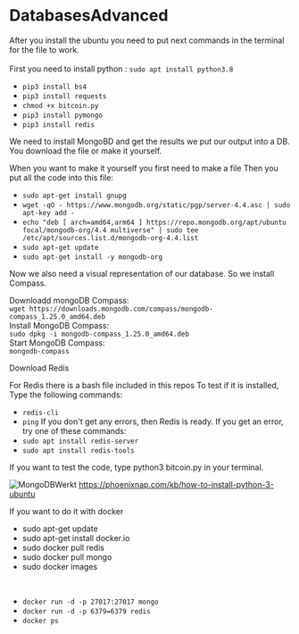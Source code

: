 # DatabasesAdvanced
After you install the ubuntu you need to put next commands in the terminal for the file to work.<br>
<br>
First you need to install python : `sudo apt install python3.8`
- `pip3 install bs4`
- `pip3 install requests`
- `chmod +x bitcoin.py`
- `pip3 install pymongo`
- `pip3 install redis`

We need to install MongoBD and get the results we put our output into a DB.
You download the file or make it yourself.

When you want to make it yourself you first need to make a file 
Then you put all the code into this file:
- `sudo apt-get install gnupg`
- `wget -qO - https://www.mongodb.org/static/pgp/server-4.4.asc | sudo apt-key add -`
- `echo "deb [ arch=amd64,arm64 ] https://repo.mongodb.org/apt/ubuntu focal/mongodb-org/4.4 multiverse" | sudo tee /etc/apt/sources.list.d/mongodb-org-4.4.list`
- `sudo apt-get update`
- `sudo apt-get install -y mongodb-org`

Now we also need a visual representation of our database.
So we install Compass.

Downloadd mongoDB Compass:<br>
`wget https://downloads.mongodb.com/compass/mongodb-compass_1.25.0_amd64.deb` <br>
Install MongoDB Compass:<br>
`sudo dpkg -i mongodb-compass_1.25.0_amd64.deb`<br>
Start MongoDB Compass:<br>
`mongodb-compass`<br>

Download Redis <br>

For Redis there is a bash file included in this repos 
To test if it is installed, Type the following commands:
- `redis-cli`
- `ping`
If you don't get any errors, then Redis is ready. 
If you get an error, try one of these commands:
- `sudo apt install redis-server`
- `sudo apt install redis-tools`

If you want to test the code, type python3 bitcoin.py in your terminal.

![MongoDBWerkt](https://user-images.githubusercontent.com/79083840/109400704-6ee56400-794a-11eb-97c4-77d7b02acdcf.PNG)
https://phoenixnap.com/kb/how-to-install-python-3-ubuntu

If you want to do it with docker

- sudo apt-get update
- sudo apt-get install docker.io
- sudo docker pull redis
- sudo docker pull mongo
- sudo docker images
<br>

- `docker run -d -p 27017:27017 mongo`
- `docker run -d -p 6379=6379 redis `
- `docker ps`


